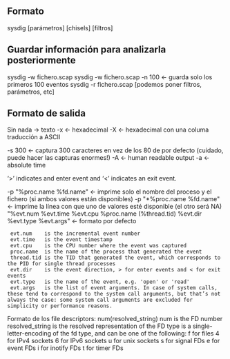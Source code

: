 ## Formato ##
sysdig [parámetros] [chisels] [filtros]


## Guardar información para analizarla posteriormente ##
sysdig -w fichero.scap
sysdig -w fichero.scap -n 100 <- guarda solo los primeros 100 eventos
sysdig -r fichero.scap [podemos poner filtros, parámetros, etc]


## Formato de salida ##
  Sin nada -> texto
  -x <- hexadecimal
  -X <- hexadecimal con una columa traducción a ASCII

  -s 300 <- captura 300 caracteres en vez de los 80 de por defecto (cuidado, puede hacer las capturas enormes!)
  -A <- human readable output
  -a <- absolute time

  ‘>’ indicates and enter event and ‘<’ indicates an exit event.

  -p "%proc.name %fd.name" <- imprime solo el nombre del proceso y el fichero (si ambos valores están disponibles)
  -p "*%proc.name %fd.name" <- imprime la línea con que uno de valores esté disponible (el otro será NA)
     "%evt.num %evt.time %evt.cpu %proc.name (%thread.tid) %evt.dir %evt.type %evt.args" <- formato por defecto

     evt.num 	is the incremental event number
     evt.time 	is the event timestamp
     evt.cpu 	is the CPU number where the event was captured
     proc.name 	is the name of the process that generated the event
     thread.tid is the TID that generated the event, which corresponds to the PID for single thread processes
     evt.dir 	is the event direction, > for enter events and < for exit events
     evt.type 	is the name of the event, e.g. 'open' or 'read'
     evt.args 	is the list of event arguments. In case of system calls, these tend to correspond to the system call arguments, but that’s not always the case: some system call arguments are excluded for simplicity or performance reasons.

   Formato de los file descriptors: num(<type>resolved_string)
     num is the FD number
     resolved_string is the resolved representation of the FD
     type is a single-letter-encoding of the fd type, and can be one of the following:
       f for files
       4 for IPv4 sockets
       6 for IPv6 sockets
       u for unix sockets
       s for signal FDs
       e for event FDs
       i for inotify FDs
       t for timer FDs
